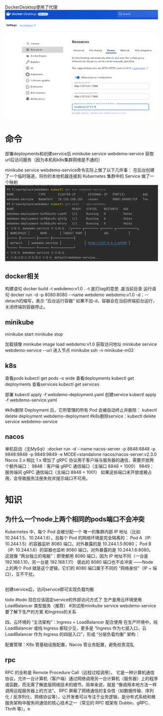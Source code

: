 DockerDesktop使用了代理
![img.png](img.png)
# 命令
部署deployments和创建service后
minikube service webdemo-service 获取url后访问服务（因为本机和k8s集群网络是不通的）

minikube service webdemo-service命令实际上做了以下几件事：
在后台创建了一个临时隧道，将你的本地机器连接到 Kubernetes 集群中的 Service 做了一个映射
![img_1.png](img_1.png)
## docker相关
构建语句 docker build -t webdemo:v1.0 .
-t 是打tag的意思 .是当前目录
运行语句 docker run -d -p 8080:8080 --name webdemo webdemo:v1.0
-d：--detach的缩写，表示 “后台运行容器”  如果不加-d，容器会在当前终端前台运行，关闭终端则容器停止。

## minikube
minikube start
minikube stop

加载镜像 minikube image load webdemo:v1.0
获取访问地址 minikube service webdemo-service --url
进入节点 minikube ssh -n minikube-m02

## k8s
查看pods kubectl get pods -o wide
查看deployments kubectl get deployments
查看services kubectl get services

部署 kubectl apply -f webdemo-deployment.yaml
创建service kubectl apply -f webdemo-service.yaml


#k8s删除 Deployment 后，它所管理的所有 Pod 会被自动终止并删除： kubectl delete deployment webdemo-deployment
#k8s删除service：kubectl delete service webdemo-service

## nacos
单机启动（无MySql）:docker run -d --name nacos-server -p 8848:8848 -p 9848:9848 -p 9849:9849 -e MODE=standalone nacos/nacos-server:v2.3.0
Nacos 2.x 相比 1.x 增加了 gRPC 协议用于客户端与服务器的通信，需要开放两个额外端口：
9848：客户端 gRPC 通信端口（主端口 8848 + 1000）
9849：服务端间 gRPC 通信端口（主端口 8848 + 1001）
如果这些端口未开放或被占用，会导致服务注册失败并提示端口不可用。
# 知识
## 为什么一个node上两个相同的pods端口不会冲突
Kubernetes 中，每个 Pod 会被分配一个 唯一的集群内部 IP 地址（比如 10.244.1.5、10.244.1.6），且每个 Pod 的网络环境是完全隔离的：
Pod A（IP: 10.244.1.5）的容器监听 8080 端口，对外暴露的是 10.244.1.5:8080；
Pod B（IP: 10.244.1.6）的容器也监听 8080 端口，对外暴露的是 10.244.1.6:8080。
这就像 “两台独立的电脑”：即使都用 8080 端口，因为 IP 地址不同（一台是 192.168.1.10，另一台是 192.168.1.11）
彼此的 8080 端口也不会冲突 ——Node 上的两个 Pod 就是这个逻辑，它们的 8080 端口属于不同的 “网络身份”（IP + 端口），互不干扰。


## 
创建service后，访问service即可实现负载均衡

todo
#todo 现在应该固定service的外部访问方式了 生产是用云环境使用 LoadBalancer 类型服务（推荐）
#测试用minikube service webdemo-service 要了解下生产的方案 和Ingress的关系

四、云环境的 “主流架构”：Ingress + LoadBalancer 配合使用
在生产环境中，纯 LoadBalancer 或纯 Ingress 都较少见，更多是 “Ingress 作为七层入口，云 LoadBalancer 作为 Ingress 的四层入口”，形成 “分层负载均衡” 架构：

配置管理：K8s 管基础设施配置，Nacos 管业务配置，避免权责混乱

## rpc
RPC 的全称是 Remote Procedure Call（远程过程调用）。
它是一种计算机通信协议，允许一台计算机（客户端）通过网络调用另一台计算机（服务器）上的程序或函数，而无需了解底层网络技术的细节。简单来说，就是 “像调用本地方法一样调用远程服务器上的方法”。
RPC 屏蔽了网络通信的复杂性（如数据传输、序列化 / 反序列化、网络协议等），让开发者可以专注于业务逻辑，是分布式系统和微服务架构中服务间通信的核心技术之一（常见的 RPC 框架有 Dubbo、gRPC、Thrift 等）。e